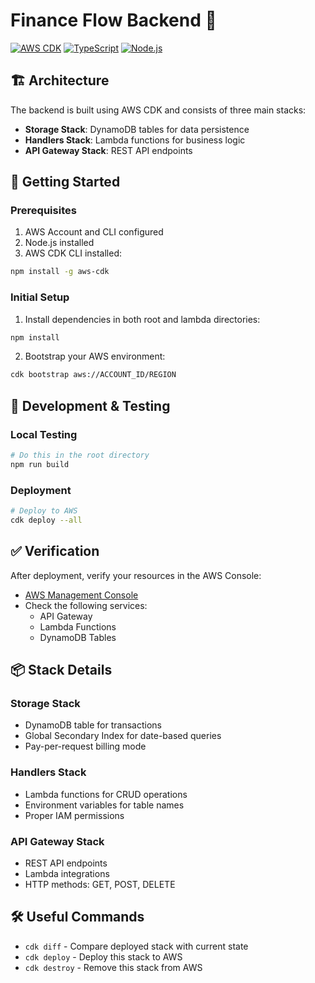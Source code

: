 # Finance Flow Backend 🚀

[![AWS CDK](https://img.shields.io/badge/AWS_CDK-v2-orange?style=for-the-badge&logo=amazon-aws)](https://aws.amazon.com/cdk/)
[![TypeScript](https://img.shields.io/badge/TypeScript-007ACC?style=for-the-badge&logo=typescript&logoColor=white)](https://www.typescriptlang.org/)
[![Node.js](https://img.shields.io/badge/Node.js-339933?style=for-the-badge&logo=nodedotjs&logoColor=white)](https://nodejs.org/)

## 🏗️ Architecture

The backend is built using AWS CDK and consists of three main stacks:

- **Storage Stack**: DynamoDB tables for data persistence
- **Handlers Stack**: Lambda functions for business logic
- **API Gateway Stack**: REST API endpoints

## 🚀 Getting Started

### Prerequisites

1. AWS Account and CLI configured
2. Node.js installed
3. AWS CDK CLI installed:

```bash
npm install -g aws-cdk
```

### Initial Setup

1. Install dependencies in both root and lambda directories:

```bash
npm install
```

2. Bootstrap your AWS environment:

```bash
cdk bootstrap aws://ACCOUNT_ID/REGION
```

## 🧪 Development & Testing

### Local Testing

```bash
# Do this in the root directory
npm run build
```

### Deployment

```bash
# Deploy to AWS
cdk deploy --all
```

## ✅ Verification

After deployment, verify your resources in the AWS Console:

- [AWS Management Console](https://us-east-2.console.aws.amazon.com/)
- Check the following services:
    - API Gateway
    - Lambda Functions
    - DynamoDB Tables

## 📦 Stack Details

### Storage Stack

- DynamoDB table for transactions
- Global Secondary Index for date-based queries
- Pay-per-request billing mode

### Handlers Stack

- Lambda functions for CRUD operations
- Environment variables for table names
- Proper IAM permissions

### API Gateway Stack

- REST API endpoints
- Lambda integrations
- HTTP methods: GET, POST, DELETE

## 🛠️ Useful Commands

- `cdk diff` - Compare deployed stack with current state
- `cdk deploy` - Deploy this stack to AWS
- `cdk destroy` - Remove this stack from AWS
